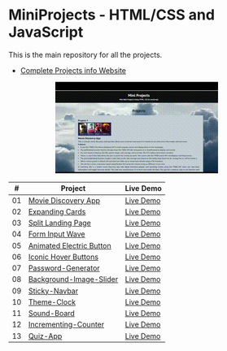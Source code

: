 # MiniProjects - HTML/CSS and JavaScript

This is the main repository for all the projects.
- [Complete Projects info Website](https://pramodprojects.great-site.net/)

  
<p align="center">
  <img src="https://github.com/pramodsoman/MiniProjects/blob/master/1_Main_resources/website_overveiw.gif" alt="Project GIF" loop="2">
</p>


| #   | Project                            | Live Demo                            |
| --- | ---------------------------------- | ------------------------------------ |
| 01  | [Movie Discovery App](https://github.com/pramodsoman/MiniProjects/tree/master/movie-app)  | [Live Demo](https://pramodprojects.great-site.net/movie-app/index4.html) |
| 02  | [Expanding Cards](https://github.com/pramodsoman/MiniProjects/tree/master/expanding-cards)  | [Live Demo](https://pramodprojects.great-site.net/expanding-cards/index1.html) |
| 03  | [Split Landing Page](https://github.com/pramodsoman/MiniProjects/tree/master/split-landing-page)  | [Live Demo](https://pramodprojects.great-site.net/split-landing-page/index2.html) |
| 04  | [Form Input Wave](https://github.com/pramodsoman/MiniProjects/tree/master/form-input-wave)  | [Live Demo](https://pramodprojects.great-site.net/form-input-wave/index3.html) |
| 05  | [Animated Electric Button](https://github.com/pramodsoman/MiniProjects/tree/master/Animated-Electric-Button) | [Live Demo](https://pramodprojects.great-site.net/Animated-Electric-Button/index.html) |
| 06  | [Iconic Hover Buttons](https://github.com/pramodsoman/MiniProjects/tree/master/Iconic-Hover-Buttons) | [Live Demo](https://pramodprojects.great-site.net/Iconic%20Hover%20Buttons/index.html) |
| 07  | [Password-Generator](https://github.com/pramodsoman/MiniProjects/tree/master/Password-Generator) | [Live Demo](https://pramodprojects.great-site.net/Password-Generator/index.html) |
| 08  | [Background-Image-Slider](https://github.com/pramodsoman/MiniProjects/tree/master/background-image-slider) | [Live Demo](https://pramodprojects.great-site.net/background-image-slider/index.html) |
| 09  | [Sticky-Navbar](https://github.com/pramodsoman/MiniProjects/tree/master/sticky-navbar) | [Live Demo](https://pramodprojects.great-site.net/sticky-navbar/index.html) |
| 10  | [Theme-Clock](https://github.com/pramodsoman/MiniProjects/tree/master/theme-clock) | [Live Demo](https://pramodprojects.great-site.net/theme-clock/index.html) |
| 11  | [Sound-Board](https://github.com/pramodsoman/MiniProjects/tree/master/sound-board) | [Live Demo](https://pramodprojects.great-site.net/sound-board/index.html) |
| 12  | [Incrementing-Counter](https://github.com/pramodsoman/MiniProjects/tree/master/incrementing-counter) | [Live Demo](https://pramodprojects.great-site.net/incrementing-counter/index.html) |
| 13  | [Quiz-App](https://github.com/pramodsoman/MiniProjects/tree/master/quiz-app) | [Live Demo](https://pramodprojects.great-site.net/quiz-app/index.html) |
